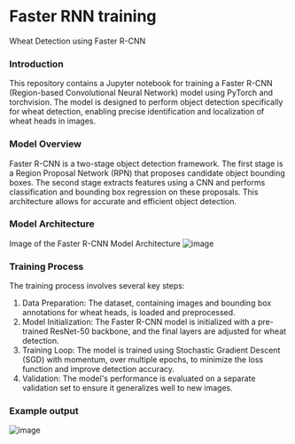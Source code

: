 # Faster RNN training
Wheat Detection using Faster R-CNN
### Introduction
This repository contains a Jupyter notebook for training a Faster R-CNN (Region-based Convolutional Neural Network) model using PyTorch and torchvision. The model is designed to perform object detection specifically for wheat detection, enabling precise identification and localization of wheat heads in images.

### Model Overview
Faster R-CNN is a two-stage object detection framework. The first stage is a Region Proposal Network (RPN) that proposes candidate object bounding boxes. The second stage extracts features using a CNN and performs classification and bounding box regression on these proposals. This architecture allows for accurate and efficient object detection.

### Model Architecture
Image of the Faster R-CNN Model Architecture
![image](https://github.com/barbarazoani/Faster-RNN-simple-training/assets/96505852/3fa8715f-3a00-4c2a-a14e-83b95297f5a7)

### Training Process
The training process involves several key steps:

1.  Data Preparation: The dataset, containing images and bounding box annotations for wheat heads, is loaded and preprocessed.
2.  Model Initialization: The Faster R-CNN model is initialized with a pre-trained ResNet-50 backbone, and the final layers are adjusted for wheat detection.
3.  Training Loop: The model is trained using Stochastic Gradient Descent (SGD) with momentum, over multiple epochs, to minimize the loss function and improve detection accuracy.
4.  Validation: The model's performance is evaluated on a separate validation set to ensure it generalizes well to new images.


### Example output
![image](https://github.com/barbarazoani/Faster-RNN-simple-training/assets/96505852/c93a3b8e-c146-451c-bfc7-0626da9af07c)

